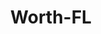 ---
title: Worth-FL
slug: worth-fl
f_state:
- cms/state/florida.md
f_locations:
- cms/payday-loan/amigos-food-market-4459.md
- cms/payday-loan/any-kind-checks-cashed-4627.md
- cms/payday-loan/cash-a-check-6390.md
- cms/payday-loan/cash-plus-8226.md
- cms/payday-loan/ccs-financial-services-inc-9544.md
- cms/payday-loan/check-go-9731.md
- cms/payday-loan/check-cashing-stop-10973.md
- cms/payday-loan/check-cashing-stop-10974.md
- cms/payday-loan/check-cashing-store-10983.md
- cms/payday-loan/check-cashing-store-10985.md
- cms/payday-loan/check-cashing-usa-11018.md
- cms/payday-loan/ishika-enterprises-incorporate-19750.md
- cms/payday-loan/m-t-food-mart-20581.md
- cms/payday-loan/maggon-food-corp-20614.md
- cms/payday-loan/marks-check-cashing-20686.md
- cms/payday-loan/phone-card-and-check-cashing-store-24350.md
- cms/payday-loan/presto-check-cashing-24608.md
- cms/payday-loan/service-express-26335.md
- cms/payday-loan/th-e-check-cashing-store-27389.md
- cms/payday-loan/th-e-check-cashing-store-27399.md
- cms/payday-loan/th-e-check-cashing-store-27400.md
- cms/payday-loan/th-e-check-cashing-store-27401.md
- cms/payday-loan/th-e-check-cashing-store-27402.md
- cms/payday-loan/th-e-fastest-check-cashing-27490.md
- cms/payday-loan/th-e-fastest-check-cashing-27491.md
- cms/payday-loan/trail-food-stores-27912.md
- cms/payday-loan/west-subn-currency-exchanges-28714.md
updated-on: '2024-05-30T13:41:28.615Z'
created-on: '2024-05-30T13:41:28.615Z'
published-on: '2024-05-30T13:54:32.469Z'
f_city: Worth
layout: '[city].html'
tags: city
---